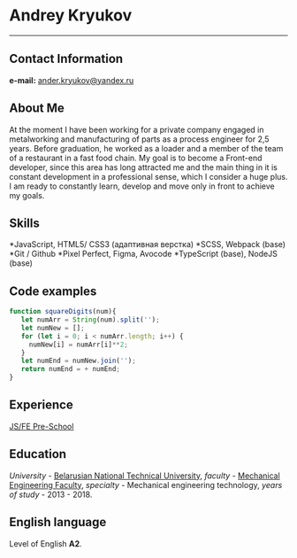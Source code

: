 # Andrey Kryukov
***
## Contact Information
**e-mail:** ander.kryukov@yandex.ru
## About Me
At the moment I have been working for a private company engaged in metalworking and manufacturing of parts as a process engineer for 2,5 years. Before graduation, he worked as a loader and a member of the team of a restaurant in a fast food chain. My goal is to become a Front-end developer, since this area has long attracted me and the main thing in it is constant development in a professional sense, which I consider a huge plus. I am ready to constantly learn, develop and move only in front to achieve my goals.
## Skills
*JavaScript, HTML5/ CSS3 (адаптивная верстка)
*SCSS, Webpack (base)
*Git / Github
*Pixel Perfect, Figma, Avocode
*TypeScript (base), NodeJS (base)
## Code examples
```javascript
function squareDigits(num){
   let numArr = String(num).split('');
   let numNew = [];
   for (let i = 0; i < numArr.length; i++) {
     numNew[i] = numArr[i]**2;
   }
   let numEnd = numNew.join('');
   return numEnd = + numEnd;
}
```
## Experience
[JS/FE Pre-School](https://app.rs.school/certificate/8duojyjd)
## Education
   _University_ - [Belarusian National Technical University](http://bntu.by), _faculty_ - [Mechanical Engineering Faculty](http://bntu.by/msf.html), _specialty_ - Mechanical engineering technology, _years of study_ - 2013 - 2018.
## English language
Level of English **A2**.
